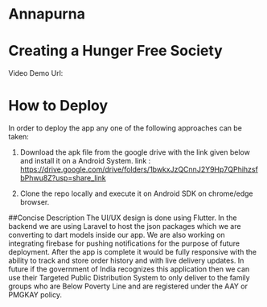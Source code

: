 # Annapurna
# Creating a Hunger Free Society
Video Demo Url:  

# How to Deploy
In order to deploy the app any one of the following approaches can be taken:
1. Download the apk file from the google drive with the link given below and install it on a Android System.
       link :  https://drive.google.com/drive/folders/1bwkxJzQCnnJ2Y9Hp7QPhihzsfbPhwu8Z?usp=share_link
       
2. Clone the repo locally and execute it on Android SDK on chrome/edge browser.


##Concise Description
The UI/UX design is done using Flutter. In the backend we are using Laravel to host the json packages which we are converting to dart models inside our app. We are also working on integrating firebase for pushing notifications for the purpose of future deployment. After the app is complete it would be fully responsive with the ability to track and store order history and with live delivery updates. In future if the government of India recognizes this application then we can use their Targeted Public Distribution System to only deliver to the family groups who are Below Poverty Line and are registered under the AAY or PMGKAY policy. 







